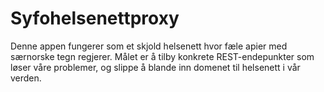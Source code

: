 # Syfohelsenettproxy
Denne appen fungerer som et skjold helsenett hvor fæle apier med særnorske tegn regjerer. Målet er å tilby konkrete
REST-endepunkter som løser våre problemer, og slippe å blande inn domenet til helsenett i vår verden. 
